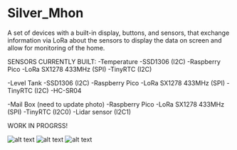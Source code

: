 # Silver_Mhon
A set of devices with a built-in display, buttons, and sensors, that exchange information via LoRa about the sensors to display the data on screen and allow for monitoring of the home.

SENSORS CURRENTLY BUILT:
  -Temperature
    -SSD1306 (I2C)
    -Raspberry Pico
    -LoRa SX1278 433MHz (SPI)
    -TinyRTC (I2C)
    
  -Level Tank
    -SSD1306 (I2C)
    -Raspberry Pico
    -LoRa SX1278 433MHz (SPI)
    -TinyRTC (I2C)
    -HC-SR04
    
  -Mail Box (need to update photo)
    -Raspberry Pico
    -LoRa SX1278 433MHz (SPI)
    -TinyRTC (I2C0)
    -Lidar sensor (I2C1)

WORK IN PROGRSS!

![alt text](https://github.com/nsilveri/Silver_Mhon/blob/ff5d41a6d2a29300985f05a7905bb4c6cb246646/Images/Temp_and_Tank_level_sensors.jpg)
![alt text](https://github.com/nsilveri/Silver_Mhon/blob/ff5d41a6d2a29300985f05a7905bb4c6cb246646/Images/LoRa_TX_Settings_menu.jpg)
![alt text](https://github.com/nsilveri/Silver_Mhon/blob/ff5d41a6d2a29300985f05a7905bb4c6cb246646/Images/Settings_menu.jpg)

